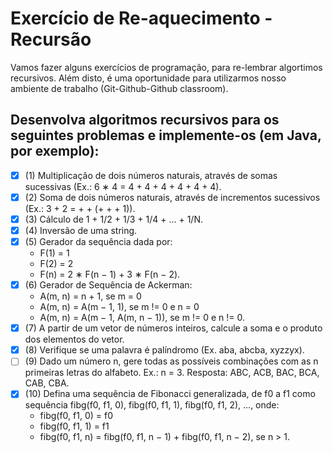 # Exercício de Re-aquecimento - Recursão

Vamos fazer alguns exercícios de programação, para re-lembrar algortimos recursivos. Além disto, é uma oportunidade para utilizarmos
nosso ambiente de trabalho (Git-Github-Github classroom).


## Desenvolva algoritmos recursivos para os seguintes problemas e implemente-os (em Java, por exemplo):
- [x] (1) Multiplicação de dois números naturais, através de somas sucessivas (Ex.: 6 ∗ 4 = 4 + 4 + 4 + 4 + 4 + 4).
- [x] (2) Soma de dois números naturais, através de incrementos sucessivos (Ex.: 3 + 2 = + + (+ + + 1)).
- [x] (3) Cálculo de 1 + 1/2 + 1/3 + 1/4 + ... + 1/N.
- [x] (4) Inversão de uma string.
- [x] (5) Gerador da sequência dada por:
   * F(1) = 1
   * F(2) = 2
   * F(n) = 2 ∗ F(n − 1) + 3 ∗ F(n − 2).
- [x] (6) Gerador de Sequência de Ackerman:
   * A(m, n) = n + 1, se m = 0
   * A(m, n) = A(m − 1, 1), se m != 0 e n = 0
   * A(m, n) = A(m − 1, A(m, n − 1)), se m != 0 e n != 0.
- [x] (7) A partir de um vetor de números inteiros, calcule a soma e o produto dos elementos
do vetor.
- [x] (8) Verifique se uma palavra é palíndromo (Ex. aba, abcba, xyzzyx).
- [ ] (9) Dado um número n, gere todas as possíveis combinações com as n primeiras letras
do alfabeto. Ex.: n = 3. Resposta: ABC, ACB, BAC, BCA, CAB, CBA.
- [x] (10) Defina uma sequência de Fibonacci generalizada, de f0 a f1 como sequência
fibg(f0, f1, 0), fibg(f0, f1, 1), fibg(f0, f1, 2), ..., onde:
   * fibg(f0, f1, 0) = f0
   * fibg(f0, f1, 1) = f1
   * fibg(f0, f1, n) = fibg(f0, f1, n − 1) + fibg(f0, f1, n − 2), se n > 1.
